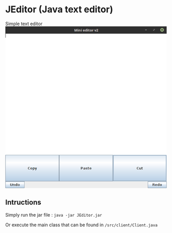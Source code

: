 # JEditor (Java text editor)
  Simple text editor 
  ![alt tag](https://github.com/said026/JEditor-Java-text-editor/blob/master/screenshot.png)

## Intructions 
Simply run the jar file :
`java -jar JEditor.jar`

Or execute the main class that can be found in `/src/client/Client.java`
